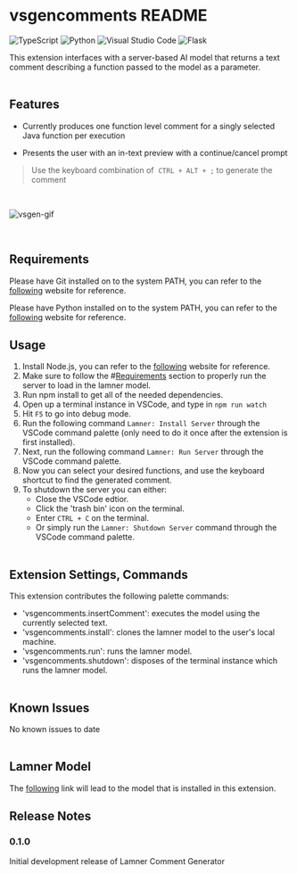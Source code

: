 # vsgencomments README

![TypeScript](https://img.shields.io/badge/typescript-%23007ACC.svg?style=for-the-badge&logo=typescript&logoColor=white)
![Python](https://img.shields.io/badge/python-%2314354C.svg?style=for-the-badge&logo=python&logoColor=white)
![Visual Studio Code](https://img.shields.io/badge/VisualStudioCode-0078d7.svg?style=for-the-badge&logo=visual-studio-code&logoColor=white)
![Flask](https://img.shields.io/badge/flask-%23000.svg?style=for-the-badge&logo=flask&logoColor=white)

This extension interfaces with a server-based AI model that returns a text comment describing a function passed to the model as a parameter.
\
&nbsp;

## Features

- Currently produces one function level comment for a singly selected Java function per execution

- Presents the user with an in-text preview with a continue/cancel prompt

> Use the keyboard combination of &nbsp;`CTRL + ALT + ;` to generate the comment

&nbsp;

![vsgen-gif](https://github.com/kaminskg/VSCode-Generate-Comments/blob/main/documentation/vscode-extension-demo.gif?raw=true)

&nbsp;

## Requirements

Please have Git installed on to the system PATH, you can refer to the [following](https://git-scm.com/downloads) website for reference.

Please have Python installed on to the system PATH, you can refer to the [following](https://www.python.org/downloads/) website for reference.
&nbsp;

## Usage

1. Install Node.js, you can refer to the [following](https://nodejs.org/en/download/) website for reference.
2. Make sure to follow the #[Requirements](#requirements) section to properly run the server to load in the lamner model.
3. Run npm install to get all of the needed dependencies.
4. Open up a terminal instance in VSCode, and type in `npm run watch`
5. Hit `F5` to go into debug mode.
6. Run the following command `Lamner: Install Server` through the VSCode command palette (only need to do it once after the extension is first installed).
7. Next, run the following command `Lamner: Run Server` through the VSCode command palette.
8. Now you can select your desired functions, and use the keyboard shortcut to find the generated comment.
9. To shutdown the server you can either:
    - Close the VSCode edtior.  
    - Click the 'trash bin' icon on the terminal.
    - Enter `CTRL + C` on the terminal.
    - Or simply run the `Lamner: Shutdown Server` command through the VSCode command palette.
\
&nbsp;

## Extension Settings, Commands

This extension contributes the following palette commands:

- 'vsgencomments.insertComment': executes the model using the currently selected text.
- 'vsgencomments.install': clones the lamner model to the user's local machine.
- 'vsgencomments.run': runs the lamner model.
- 'vsgencomments.shutdown': disposes of the terminal instance which runs the lamner model.
\
&nbsp;

## Known Issues

No known issues to date
\
&nbsp;

## Lamner Model

The [following](https://github.com/Nathan-Nesbitt/CodeSummary) link will lead to the model that is installed in this extension.

## Release Notes

### 0.1.0

Initial development release of Lamner Comment Generator
